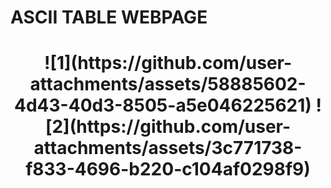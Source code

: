 <h1>ASCII TABLE WEBPAGE<h1/>
<p align="center">
![1](https://github.com/user-attachments/assets/58885602-4d43-40d3-8505-a5e046225621)
![2](https://github.com/user-attachments/assets/3c771738-f833-4696-b220-c104af0298f9)
<p/>

